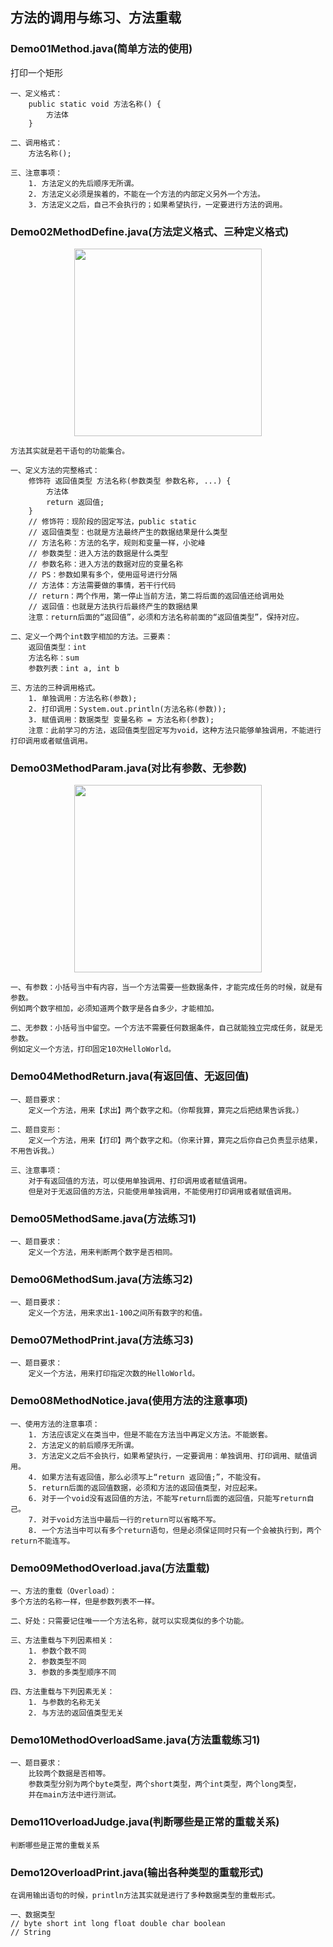 ## 方法的调用与练习、方法重载

### Demo01Method.java(简单方法的使用)
打印一个矩形
```shell
一、定义格式：
    public static void 方法名称() {
        方法体
    }

二、调用格式：
    方法名称();

三、注意事项：
    1. 方法定义的先后顺序无所谓。
    2. 方法定义必须是挨着的，不能在一个方法的内部定义另外一个方法。
    3. 方法定义之后，自己不会执行的；如果希望执行，一定要进行方法的调用。
```

### Demo02MethodDefine.java(方法定义格式、三种定义格式)
<p align="center">
    <img width="300" src="https://github.com/maxiaoqu/JavaBasis/blob/master/src/images/day04/03-方法调用流程图解.png">
</p>

```shell
方法其实就是若干语句的功能集合。

一、定义方法的完整格式：
    修饰符 返回值类型 方法名称(参数类型 参数名称, ...) {
        方法体
        return 返回值;
    }
    // 修饰符：现阶段的固定写法，public static
    // 返回值类型：也就是方法最终产生的数据结果是什么类型
    // 方法名称：方法的名字，规则和变量一样，小驼峰
    // 参数类型：进入方法的数据是什么类型
    // 参数名称：进入方法的数据对应的变量名称
    // PS：参数如果有多个，使用逗号进行分隔
    // 方法体：方法需要做的事情，若干行代码
    // return：两个作用，第一停止当前方法，第二将后面的返回值还给调用处
    // 返回值：也就是方法执行后最终产生的数据结果
    注意：return后面的“返回值”，必须和方法名称前面的“返回值类型”，保持对应。

二、定义一个两个int数字相加的方法。三要素：
    返回值类型：int
    方法名称：sum
    参数列表：int a, int b

三、方法的三种调用格式。
    1. 单独调用：方法名称(参数);
    2. 打印调用：System.out.println(方法名称(参数));
    3. 赋值调用：数据类型 变量名称 = 方法名称(参数);
    注意：此前学习的方法，返回值类型固定写为void，这种方法只能够单独调用，不能进行打印调用或者赋值调用。
```

### Demo03MethodParam.java(对比有参数、无参数)
<p align="center">
    <img width="300" src="https://github.com/maxiaoqu/JavaBasis/blob/master/src/images/day04/04-方法返回值的有无.png">
</p>

```shell
一、有参数：小括号当中有内容，当一个方法需要一些数据条件，才能完成任务的时候，就是有参数。
例如两个数字相加，必须知道两个数字是各自多少，才能相加。

二、无参数：小括号当中留空。一个方法不需要任何数据条件，自己就能独立完成任务，就是无参数。
例如定义一个方法，打印固定10次HelloWorld。
```

### Demo04MethodReturn.java(有返回值、无返回值)
```shell
一、题目要求：
    定义一个方法，用来【求出】两个数字之和。（你帮我算，算完之后把结果告诉我。）

二、题目变形：
    定义一个方法，用来【打印】两个数字之和。（你来计算，算完之后你自己负责显示结果，不用告诉我。）

三、注意事项：
    对于有返回值的方法，可以使用单独调用、打印调用或者赋值调用。
    但是对于无返回值的方法，只能使用单独调用，不能使用打印调用或者赋值调用。
```

### Demo05MethodSame.java(方法练习1)
```shell
一、题目要求：
    定义一个方法，用来判断两个数字是否相同。
```

### Demo06MethodSum.java(方法练习2)
```shell
一、题目要求：
    定义一个方法，用来求出1-100之间所有数字的和值。
```

### Demo07MethodPrint.java(方法练习3)
```shell
一、题目要求：
    定义一个方法，用来打印指定次数的HelloWorld。
```

### Demo08MethodNotice.java(使用方法的注意事项)
```shell
一、使用方法的注意事项：
    1. 方法应该定义在类当中，但是不能在方法当中再定义方法。不能嵌套。
    2. 方法定义的前后顺序无所谓。
    3. 方法定义之后不会执行，如果希望执行，一定要调用：单独调用、打印调用、赋值调用。
    4. 如果方法有返回值，那么必须写上“return 返回值;”，不能没有。
    5. return后面的返回值数据，必须和方法的返回值类型，对应起来。
    6. 对于一个void没有返回值的方法，不能写return后面的返回值，只能写return自己。
    7. 对于void方法当中最后一行的return可以省略不写。
    8. 一个方法当中可以有多个return语句，但是必须保证同时只有一个会被执行到，两个return不能连写。
```

### Demo09MethodOverload.java(方法重载)
```shell
一、方法的重载（Overload）：
多个方法的名称一样，但是参数列表不一样。
  
二、好处：只需要记住唯一一个方法名称，就可以实现类似的多个功能。
  
三、方法重载与下列因素相关：
    1. 参数个数不同
    2. 参数类型不同
    3. 参数的多类型顺序不同
  
四、方法重载与下列因素无关：
    1. 与参数的名称无关
    2. 与方法的返回值类型无关
```

### Demo10MethodOverloadSame.java(方法重载练习1)
```shell
一、题目要求：
    比较两个数据是否相等。
    参数类型分别为两个byte类型，两个short类型，两个int类型，两个long类型，
    并在main方法中进行测试。
```

### Demo11OverloadJudge.java(判断哪些是正常的重载关系)
```shell
判断哪些是正常的重载关系
```

### Demo12OverloadPrint.java(输出各种类型的重载形式)
```shell
在调用输出语句的时候，println方法其实就是进行了多种数据类型的重载形式。

一、数据类型
// byte short int long float double char boolean
// String
```